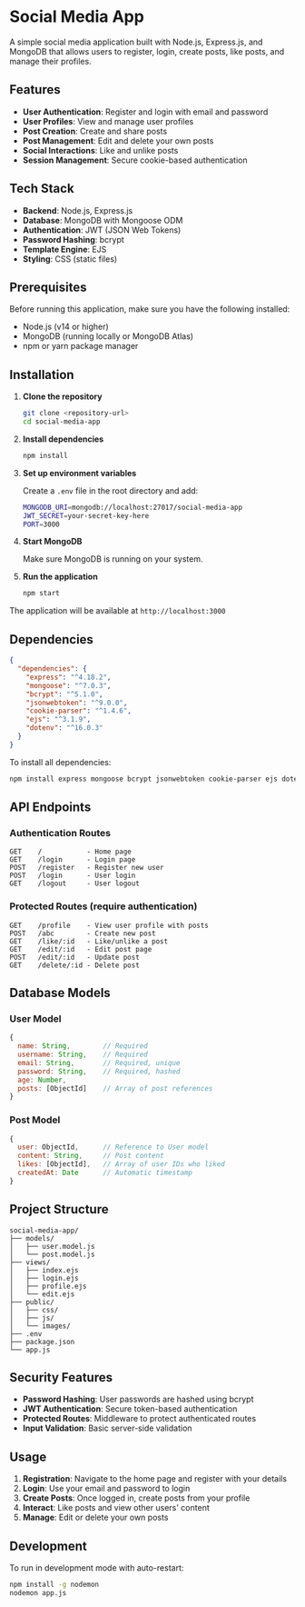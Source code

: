 # Social Media App

A simple social media application built with Node.js, Express.js, and MongoDB that allows users to register, login, create posts, like posts, and manage their profiles.

## Features

- **User Authentication**: Register and login with email and password
- **User Profiles**: View and manage user profiles
- **Post Creation**: Create and share posts
- **Post Management**: Edit and delete your own posts
- **Social Interactions**: Like and unlike posts
- **Session Management**: Secure cookie-based authentication

## Tech Stack

- **Backend**: Node.js, Express.js
- **Database**: MongoDB with Mongoose ODM
- **Authentication**: JWT (JSON Web Tokens)
- **Password Hashing**: bcrypt
- **Template Engine**: EJS
- **Styling**: CSS (static files)

## Prerequisites

Before running this application, make sure you have the following installed:

- Node.js (v14 or higher)
- MongoDB (running locally or MongoDB Atlas)
- npm or yarn package manager

## Installation

1. **Clone the repository**
   ```bash
   git clone <repository-url>
   cd social-media-app
   ```

2. **Install dependencies**
   ```bash
   npm install
   ```

3. **Set up environment variables**
   
   Create a `.env` file in the root directory and add:
   ```bash
   MONGODB_URI=mongodb://localhost:27017/social-media-app
   JWT_SECRET=your-secret-key-here
   PORT=3000
   ```

4. **Start MongoDB**
   
   Make sure MongoDB is running on your system.

5. **Run the application**
   ```bash
   npm start
   ```

The application will be available at `http://localhost:3000`

## Dependencies

```json
{
  "dependencies": {
    "express": "^4.18.2",
    "mongoose": "^7.0.3",
    "bcrypt": "^5.1.0",
    "jsonwebtoken": "^9.0.0",
    "cookie-parser": "^1.4.6",
    "ejs": "^3.1.9",
    "dotenv": "^16.0.3"
  }
}
```

To install all dependencies:
```bash
npm install express mongoose bcrypt jsonwebtoken cookie-parser ejs dotenv
```

## API Endpoints

### Authentication Routes
```
GET    /           - Home page
GET    /login      - Login page  
POST   /register   - Register new user
POST   /login      - User login
GET    /logout     - User logout
```

### Protected Routes (require authentication)
```
GET    /profile    - View user profile with posts
POST   /abc        - Create new post
GET    /like/:id   - Like/unlike a post
GET    /edit/:id   - Edit post page
POST   /edit/:id   - Update post
GET    /delete/:id - Delete post
```

## Database Models

### User Model
```javascript
{
  name: String,        // Required
  username: String,    // Required  
  email: String,       // Required, unique
  password: String,    // Required, hashed
  age: Number,
  posts: [ObjectId]    // Array of post references
}
```

### Post Model
```javascript
{
  user: ObjectId,      // Reference to User model
  content: String,     // Post content
  likes: [ObjectId],   // Array of user IDs who liked
  createdAt: Date      // Automatic timestamp
}
```

## Project Structure

```
social-media-app/
├── models/
│   ├── user.model.js
│   └── post.model.js
├── views/
│   ├── index.ejs
│   ├── login.ejs
│   ├── profile.ejs
│   └── edit.ejs
├── public/
│   ├── css/
│   ├── js/
│   └── images/
├── .env
├── package.json
└── app.js
```

## Security Features

- **Password Hashing**: User passwords are hashed using bcrypt
- **JWT Authentication**: Secure token-based authentication
- **Protected Routes**: Middleware to protect authenticated routes
- **Input Validation**: Basic server-side validation

## Usage

1. **Registration**: Navigate to the home page and register with your details
2. **Login**: Use your email and password to login
3. **Create Posts**: Once logged in, create posts from your profile
4. **Interact**: Like posts and view other users' content
5. **Manage**: Edit or delete your own posts

## Development

To run in development mode with auto-restart:

```bash
npm install -g nodemon
nodemon app.js
```





